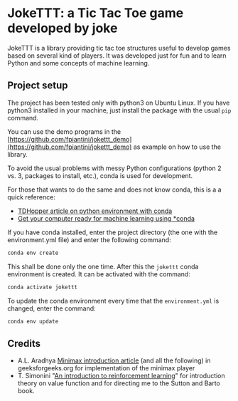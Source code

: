 # JokeTTT: a Tic Tac Toe game developed by joke

JokeTTT is a library providing tic tac toe structures useful to develop games based on several kind of players.
It was developed just for fun and to learn Python and some concepts of machine learning.

## Project setup

The project has been tested only with python3 on Ubuntu Linux. If you have python3 installed in your machine, just install the package with the usual ```pip``` command.

You can use the demo programs in the [https://github.com/fpiantini/jokettt_demo](https://github.com/fpiantini/jokettt_demo) as example on how to use the library.

To avoid the usual problems with messy Python configurations (python 2 vs. 3, packages to install, etc.), conda is used for development.

For those that wants to do the same and does not know conda, this is a a quick reference:

- [TDHopper article on python environment with conda]
- [Get your computer ready for machine learning using *conda]

If you have conda installed, enter the project directory (the one with the environment.yml file) and enter the following command:

```bash
conda env create
```

This shall be done only the one time. After this the ```jokettt``` conda environment is created. It can be activated with the command:

```bash
conda activate jokettt
```

To update the conda environment every time that the ```environment.yml``` is changed, enter the command:

```bash
conda env update
```

## Credits

- A.L. Aradhya [Minimax introduction article] (and all the following) in geeksforgeeks.org for implementation of the minimax player
- T. Simonini "[An introduction to reinforcement learning]" for introduction theory on value function and for directing me to the Sutton and Barto book.

[TDHopper article on python environment with conda]: https://tdhopper.com/blog/my-python-environment-workflow-with-conda/
[Get your computer ready for machine learning using *conda]: https://towardsdatascience.com/get-your-computer-ready-for-machine-learning-how-what-and-why-you-should-use-anaconda-miniconda-d213444f36d6
[Minimax introduction article]: https://www.geeksforgeeks.org/minimax-algorithm-in-game-theory-set-1-introduction/
[An introduction to reinforcement learning]: https://medium.com/free-code-camp/an-introduction-to-reinforcement-learning-4339519de419
